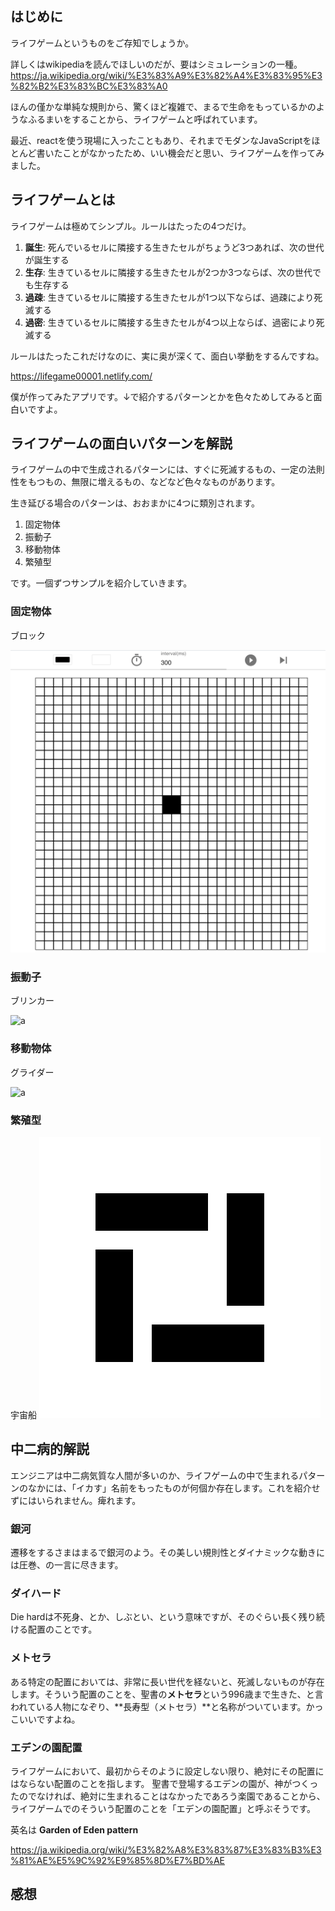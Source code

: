 ## はじめに
ライフゲームというものをご存知でしょうか。

詳しくはwikipediaを読んでほしいのだが、要はシミュレーションの一種。
https://ja.wikipedia.org/wiki/%E3%83%A9%E3%82%A4%E3%83%95%E3%82%B2%E3%83%BC%E3%83%A0

ほんの僅かな単純な規則から、驚くほど複雑で、まるで生命をもっているかのようなふるまいをすることから、ライフゲームと呼ばれています。

最近、reactを使う現場に入ったこともあり、それまでモダンなJavaScriptをほとんど書いたことがなかったため、いい機会だと思い、ライフゲームを作ってみました。


## ライフゲームとは
ライフゲームは極めてシンプル。ルールはたったの4つだけ。

1. **誕生**: 死んでいるセルに隣接する生きたセルがちょうど3つあれば、次の世代が誕生する
2. **生存**: 生きているセルに隣接する生きたセルが2つか3つならば、次の世代でも生存する
3. **過疎**: 生きているセルに隣接する生きたセルが1つ以下ならば、過疎により死滅する
4. **過密**: 生きているセルに隣接する生きたセルが4つ以上ならば、過密により死滅する

ルールはたったこれだけなのに、実に奥が深くて、面白い挙動をするんですね。

https://lifegame00001.netlify.com/

僕が作ってみたアプリです。↓で紹介するパターンとかを色々ためしてみると面白いですよ。

## ライフゲームの面白いパターンを解説
ライフゲームの中で生成されるパターンには、すぐに死滅するもの、一定の法則性をもつもの、無限に増えるもの、などなど色々なものがあります。

生き延びる場合のパターンは、おおまかに4つに類別されます。

1. 固定物体
2. 振動子
3. 移動物体
4. 繁殖型

です。一個ずつサンプルを紹介していきます。

### 固定物体

ブロック

![a](block.png)


### 振動子

ブリンカー

![a](vibe.png)


### 移動物体

グライダー

![a](move.png)

### 繁殖型

宇宙船
![a](./galaxy.gif)


## 中二病的解説
エンジニアは中二病気質な人間が多いのか、ライフゲームの中で生まれるパターンのなかには、「イカす」名前をもったものが何個か存在します。これを紹介せずにはいられません。痺れます。

### 銀河
遷移をするさまはまるで銀河のよう。その美しい規則性とダイナミックな動きには圧巻、の一言に尽きます。



### ダイハード
Die hardは不死身、とか、しぶとい、という意味ですが、そのぐらい長く残り続ける配置のことです。


### メトセラ
ある特定の配置においては、非常に長い世代を経ないと、死滅しないものが存在します。そういう配置のことを、聖書の**メトセラ**という996歳まで生きた、と言われている人物になぞり、**長寿型（メトセラ）**と名称がついています。かっこいいですよね。

### エデンの園配置
ライフゲームにおいて、最初からそのように設定しない限り、絶対にその配置にはならない配置のことを指します。
聖書で登場するエデンの園が、神がつくったのでなければ、絶対に生まれることはなかったであろう楽園であることから、ライフゲームでのそういう配置のことを「エデンの園配置」と呼ぶそうです。

英名は **Garden of Eden pattern**



https://ja.wikipedia.org/wiki/%E3%82%A8%E3%83%87%E3%83%B3%E3%81%AE%E5%9C%92%E9%85%8D%E7%BD%AE

## 感想


